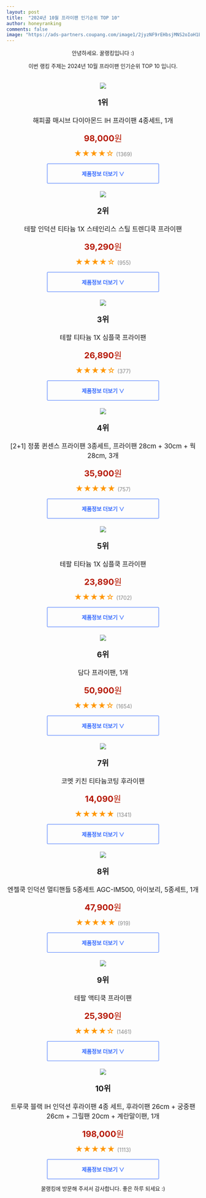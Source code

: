 ```yaml
---
layout: post
title:  "2024년 10월 프라이팬 인기순위 TOP 10"
author: honeyranking
comments: false
image: "https://ads-partners.coupang.com/image1/2jyzNF9rEHbsjMNS2oIoH1EjHUJhKYws4GJOeqFryAHxqv00rQsbo35j2awHa8gK0ao9Oqm1qEjpHq9nMwjZPufSda02oaqMYR4A6X97lYu24Dta88Vbxl9zpHNod1AwyuWYmHeYPzQrG6-25McMDrTrgkSTQCErUZDMjZKIBnYLq1F3hoy-PhMFiBrH7FxXVF2FkYQ4CawJc7IZU6ZmorNrDrtXv-MYv-iOcLDAqI0e-P2yjic7Z6_XkD7qA4PHWjelavbW7s80WC9xeFnBXBaJHdEWliSz5NtqzAR3bUJSXovUzL5nNsowgwd2OQ=="
---
```

<p style="text-align: center;">안녕하세요. 꿀랭킹입니다 :)</p>
<p style="text-align: center;">이번 랭킹 주제는 2024년 10월 프라이팬 인기순위 TOP 10 입니다.</p><center><img src="https://ads-partners.coupang.com/image1/2jyzNF9rEHbsjMNS2oIoH1EjHUJhKYws4GJOeqFryAHxqv00rQsbo35j2awHa8gK0ao9Oqm1qEjpHq9nMwjZPufSda02oaqMYR4A6X97lYu24Dta88Vbxl9zpHNod1AwyuWYmHeYPzQrG6-25McMDrTrgkSTQCErUZDMjZKIBnYLq1F3hoy-PhMFiBrH7FxXVF2FkYQ4CawJc7IZU6ZmorNrDrtXv-MYv-iOcLDAqI0e-P2yjic7Z6_XkD7qA4PHWjelavbW7s80WC9xeFnBXBaJHdEWliSz5NtqzAR3bUJSXovUzL5nNsowgwd2OQ==" style="margin-top:20px" /></center><p style="text-align: center; font-size: 20px"><b>1위</b></p><p style="text-align: center; font-size: 17px">해피콜 매시브 다이아몬드 IH 프라이팬 4종세트, 1개</p><p style="text-align: center;"><span style="color: #b61800; font-size: 22px;"><b>98,000</b>원</span></p><p style="text-align: center;"><span style="color: #ff9600; font-size: 20px;">★★★★☆ </span><span style="color: #878787;">(1369)</span></p><center><a href="https://link.coupang.com/re/AFFSDP?lptag=AF3899140&subid=honeyrank&pageKey=6593633116&itemId=14888405921&vendorItemId=82127245153&traceid=V0-153-7a1623c68e7d60ba&clickBeacon=cf381120-8c5d-11ef-81a9-60b73fc461d0%7E3&requestid=20241017170000784067878713&token=31850C%7CMIXED"><div style="font-size: 14px; display: inline-block; padding: 15px 90px; color: #346aff; border-radius: 2px; border: 1px solid #346aff; cursor: pointer;"><b>제품정보 더보기 &or;</b></div></a></center><center><img src="https://ads-partners.coupang.com/image1/qwkdFMW3sGY_kxpOq8YzjakUx4owZONlwJJU4r7UM2HWqu2aWjSLfdtTrLSS4QbAd3U4Aa7-fxRR5x7tt-PvI9Ndr9jySFF3xzfmJrDm_hH0MHGd-eSj8rTH8LiuwRxqoO0_qqH7lVUc9nDCk6DoSxx7E-gW0xsv3iUlFMZDSCrrXKsWjYdlbVtEXImKj4E4V5AcFEGsCAdX_JBNLSpVmInwa6zcqN3hIBKgzTaQWngP8kZSk_0yAYU3TmhLuBJ1cFeYWmMVZasNAbv9n_jcvK_qxN_en7UVXmTEzw==" style="margin-top:20px" /></center><p style="text-align: center; font-size: 20px"><b>2위</b></p><p style="text-align: center; font-size: 17px">테팔 인덕션 티타늄 1X 스테인리스 스틸 트렌디쿡 프라이팬</p><p style="text-align: center;"><span style="color: #b61800; font-size: 22px;"><b>39,290</b>원</span></p><p style="text-align: center;"><span style="color: #ff9600; font-size: 20px;">★★★★☆ </span><span style="color: #878787;">(955)</span></p><center><a href="https://link.coupang.com/re/AFFSDP?lptag=AF3899140&subid=honeyrank&pageKey=6441709774&itemId=13943618577&vendorItemId=81192884825&traceid=V0-153-312c7f0e347ec430&requestid=20241017170000784067878713&token=31850C%7CMIXED"><div style="font-size: 14px; display: inline-block; padding: 15px 90px; color: #346aff; border-radius: 2px; border: 1px solid #346aff; cursor: pointer;"><b>제품정보 더보기 &or;</b></div></a></center><center><img src="https://ads-partners.coupang.com/image1/bGPLYbK7lhujNm0tbHhgDAWmsS8xuE8XSFJhLfCiA_O0cpYSVBsT0xsHkTlr0kWy_lHSJ0PZEdHCWcz_pdn3sUGf-ZBXp7re96f_d3oOisD6ej4FV1chM1fzMP1rNE_tgXbMjNCtYNf0LobLtv1m8O5uaFhR-Q7jjz7KEwGpRvqnHYO22k8NE_GeRKuZf8Wil-jw-BcmF7_9AxthwekOXdMnbbHLvv5rYd8mvzBgeEesWQIXr6nos6Yil9DlBbsRa9Nm9GlQeYfDkx3u8sG6QVS5g6ErodpT0Gw=" style="margin-top:20px" /></center><p style="text-align: center; font-size: 20px"><b>3위</b></p><p style="text-align: center; font-size: 17px">테팔 티타늄 1X 심플쿡 프라이팬</p><p style="text-align: center;"><span style="color: #b61800; font-size: 22px;"><b>26,890</b>원</span></p><p style="text-align: center;"><span style="color: #ff9600; font-size: 20px;">★★★★☆ </span><span style="color: #878787;">(377)</span></p><center><a href="https://link.coupang.com/re/AFFSDP?lptag=AF3899140&subid=honeyrank&pageKey=7694553980&itemId=20450691986&vendorItemId=87511124443&traceid=V0-153-2190ffd7abc02d48&requestid=20241017170000784067878713&token=31850C%7CMIXED"><div style="font-size: 14px; display: inline-block; padding: 15px 90px; color: #346aff; border-radius: 2px; border: 1px solid #346aff; cursor: pointer;"><b>제품정보 더보기 &or;</b></div></a></center><center><img src="https://ads-partners.coupang.com/image1/2hJ5ES4i7NeAtq5D2oqWAREm4qrR0MmulKqNvHMdZasxzLwteVja2eiWhfU3G6pAJsdu3VUiqSnBWNTfboY6_-Y45Pp_8_ah_BFBQdw7BfmylE_IukF9k11hfvamdRjvznPnGFiLmKjvzOsw1zt5JmVvwwYKfGG_DvFwjlucjdHoxHsk_P6b4NP1WzBCoDmYMiEcPScFIXG-bQmGdhjydTixasllXwY78sFJg43cXrwUbM_3ckVs2P-XeMXCqldjHnEjmCIfKDhSRinrvGIFcWUI2BHbXcLkR4-Mr53v55DuKhfqV9JR-jZl-YVMFIpb" style="margin-top:20px" /></center><p style="text-align: center; font-size: 20px"><b>4위</b></p><p style="text-align: center; font-size: 17px">[2+1] 정품 퀸센스 프라이팬 3종세트, 프라이팬 28cm + 30cm + 웍28cm, 3개</p><p style="text-align: center;"><span style="color: #b61800; font-size: 22px;"><b>35,900</b>원</span></p><p style="text-align: center;"><span style="color: #ff9600; font-size: 20px;">★★★★★ </span><span style="color: #878787;">(757)</span></p><center><a href="https://link.coupang.com/re/AFFSDP?lptag=AF3899140&subid=honeyrank&pageKey=7991979295&itemId=22216141370&vendorItemId=89262123339&traceid=V0-153-6a16559cddf119e1&clickBeacon=cf383830-8c5d-11ef-9fd5-b1410af46fe3%7E3&requestid=20241017170000784067878713&token=31850C%7CMIXED"><div style="font-size: 14px; display: inline-block; padding: 15px 90px; color: #346aff; border-radius: 2px; border: 1px solid #346aff; cursor: pointer;"><b>제품정보 더보기 &or;</b></div></a></center><center><img src="https://ads-partners.coupang.com/image1/F5S2KQ5PURhFkHz2Fx0gTy1UBIlQPLZOPIWnzVYMEX48l56XFItrC0jn8-GN_qIL715yK-Sta46OlCznd_JXkUEpJwZJYzEWGDnR68aC7xTKzZk9vAb15_ehmDnlxjjsi95qp88CSEDYM_HN6tl05u3yqn3S1_cCjOIjwWHnkmo2zuSNGd8F9hXm-zgZoBao39QBZENDxAzfuYICrPI1XFMhAT6CwwJPQPiioBlE117G0RbqHWwB9ZuHuslqyNH-h4mdZUYh_kgQ2wqXYY_9UPtUV8ttI4fBMsc=" style="margin-top:20px" /></center><p style="text-align: center; font-size: 20px"><b>5위</b></p><p style="text-align: center; font-size: 17px">테팔 티타늄 1X 심플쿡 프라이팬</p><p style="text-align: center;"><span style="color: #b61800; font-size: 22px;"><b>23,890</b>원</span></p><p style="text-align: center;"><span style="color: #ff9600; font-size: 20px;">★★★★☆ </span><span style="color: #878787;">(1702)</span></p><center><a href="https://link.coupang.com/re/AFFSDP?lptag=AF3899140&subid=honeyrank&pageKey=7694553980&itemId=20584836473&vendorItemId=87574534378&traceid=V0-153-2190ffd7abc02d48&requestid=20241017170000784067878713&token=31850C%7CMIXED"><div style="font-size: 14px; display: inline-block; padding: 15px 90px; color: #346aff; border-radius: 2px; border: 1px solid #346aff; cursor: pointer;"><b>제품정보 더보기 &or;</b></div></a></center><center><img src="https://ads-partners.coupang.com/image1/cjhgq0X1vrpsfIypclEWjXikTTqYX2LIGy8bgnYpIfh-fr5eJYjpzbrtrlg86tV2IZrB2Rcdwdd9UsAcnBeO-r_8l1D_Cr4fBTexnlk61wpsEPheWS74oA4Yai-03WOPjMlhwWsub_ikw2UtA0_HdES0fum77hM9zUvqptZbVr1pxuZACM6cTXcReXQEeb5bRWdiOePhECoGRefNgz4_2VQu2434veq-vf3GqeNMA2Bs_BV86BWBs6hI49EAWqsg1FvOio9ai81lvaqYZXXlehxmhw_58j6vKWfCjbbTcXDre0xVSHUC6hdpHZvCX-8Z" style="margin-top:20px" /></center><p style="text-align: center; font-size: 20px"><b>6위</b></p><p style="text-align: center; font-size: 17px">담다 프라이팬, 1개</p><p style="text-align: center;"><span style="color: #b61800; font-size: 22px;"><b>50,900</b>원</span></p><p style="text-align: center;"><span style="color: #ff9600; font-size: 20px;">★★★★☆ </span><span style="color: #878787;">(1654)</span></p><center><a href="https://link.coupang.com/re/AFFSDP?lptag=AF3899140&subid=honeyrank&pageKey=7921238642&itemId=21762116428&vendorItemId=88811069447&traceid=V0-153-8bad70f7f7eee9ed&clickBeacon=cf383830-8c5d-11ef-8552-6305abadd854%7E3&requestid=20241017170000784067878713&token=31850C%7CMIXED"><div style="font-size: 14px; display: inline-block; padding: 15px 90px; color: #346aff; border-radius: 2px; border: 1px solid #346aff; cursor: pointer;"><b>제품정보 더보기 &or;</b></div></a></center><center><img src="https://ads-partners.coupang.com/image1/pPx613-s8JhpqFHPpDtMct2C-ERTxUof1ihT9gPqXQZyg_5ZKoXXsKxXoexo1-RknEM2BYI9iqJQPdV8FcBIWdi_1NLrFrauXsaqRomKkoY-r7XES4nIcN5a5Xz0kbj4F1XyPkGFnq0ZAsCVSPLv3EhrGZb-SM-BxVblvJZ3HqUcetxpND_HOdRhxQe0-4DjQ1FXbPWdvrxfwAs5h_XS_ZvHlU3Semv3-vHZixZcpboTt4fckogasiKDQOLExGdCsDD0MSKItBFfGWCSE3JazAwwb8m3gmMbHTjj" style="margin-top:20px" /></center><p style="text-align: center; font-size: 20px"><b>7위</b></p><p style="text-align: center; font-size: 17px">코멧 키친 티타늄코팅 후라이팬</p><p style="text-align: center;"><span style="color: #b61800; font-size: 22px;"><b>14,090</b>원</span></p><p style="text-align: center;"><span style="color: #ff9600; font-size: 20px;">★★★★★ </span><span style="color: #878787;">(1341)</span></p><center><a href="https://link.coupang.com/re/AFFSDP?lptag=AF3899140&subid=honeyrank&pageKey=1419414761&itemId=2457160694&vendorItemId=70450694245&traceid=V0-153-33eefae1d04913ef&requestid=20241017170000784067878713&token=31850C%7CMIXED"><div style="font-size: 14px; display: inline-block; padding: 15px 90px; color: #346aff; border-radius: 2px; border: 1px solid #346aff; cursor: pointer;"><b>제품정보 더보기 &or;</b></div></a></center><center><img src="https://ads-partners.coupang.com/image1/U5rbmIRwcDXBb0b3U2UJALz0jPtaL_VbuGao2hUXFVwAy0b3Ar_nLWDODEZdBSZgS3V2yw3bx3tys4Uzxm6woXKdcrBtn8xbeREmn1dpPnTjAD2AN0oMw6oYqC1e3SZxzBNCUmTR5OvyNUnVzgQ6J3fAfwl95fbxjvbblgYfAt2WjH6EElsSd9OpxyYuHDmgcGG_fQOT5q4pziR-gbYFWlpUuW7ENhMYrazpEGxTQ9xI_rNBc6udW7_zL-U3v3RhCxxz4B9BG5hgMYlj6Xg_Dgj0cEnKEF3z7evbDUaPgEMEed3ewCdNoosLQHQbxA==" style="margin-top:20px" /></center><p style="text-align: center; font-size: 20px"><b>8위</b></p><p style="text-align: center; font-size: 17px">엔젤쿡 인덕션 멀티핸들 5종세트 AGC-IM500, 아이보리, 5종세트, 1개</p><p style="text-align: center;"><span style="color: #b61800; font-size: 22px;"><b>47,900</b>원</span></p><p style="text-align: center;"><span style="color: #ff9600; font-size: 20px;">★★★★★ </span><span style="color: #878787;">(919)</span></p><center><a href="https://link.coupang.com/re/AFFSDP?lptag=AF3899140&subid=honeyrank&pageKey=8096861411&itemId=22892913013&vendorItemId=84632466376&traceid=V0-153-83a0aaa054329863&clickBeacon=cf383830-8c5d-11ef-9132-1e5ce0c6a10a%7E3&requestid=20241017170000784067878713&token=31850C%7CMIXED"><div style="font-size: 14px; display: inline-block; padding: 15px 90px; color: #346aff; border-radius: 2px; border: 1px solid #346aff; cursor: pointer;"><b>제품정보 더보기 &or;</b></div></a></center><center><img src="https://ads-partners.coupang.com/image1/WVLVSjcc35fIvGi0Wcg_XzRRoqo8-9aZJ952sE_KXDbinS9XTL-lC6s7a_3zUrJpkAU_GodcYUBquWBiYYQNsjjkg6GzYKMbtjyGVbMzN1CPEy-ap78il6TPlxAWkhb_C1HKdyeLzi3hbM1ymm1XYcH78vaQjuSUBFBcpZmNLLq3XW4BUxNLHNI98BsQIlYVDj4i3masudfO8yDwUVdzwz5ePT5xWzVd_m5bbFk3hvCAUp26RbBk0xQlfueSR2xjK_HYnUJuPmQRG-8v6woC-dNI0QXBXhJgEw==" style="margin-top:20px" /></center><p style="text-align: center; font-size: 20px"><b>9위</b></p><p style="text-align: center; font-size: 17px">테팔 액티쿡 프라이팬</p><p style="text-align: center;"><span style="color: #b61800; font-size: 22px;"><b>25,390</b>원</span></p><p style="text-align: center;"><span style="color: #ff9600; font-size: 20px;">★★★★☆ </span><span style="color: #878787;">(1461)</span></p><center><a href="https://link.coupang.com/re/AFFSDP?lptag=AF3899140&subid=honeyrank&pageKey=6976505075&itemId=17029162999&vendorItemId=84204472485&traceid=V0-153-a311826c0ad9d5ab&requestid=20241017170000784067878713&token=31850C%7CMIXED"><div style="font-size: 14px; display: inline-block; padding: 15px 90px; color: #346aff; border-radius: 2px; border: 1px solid #346aff; cursor: pointer;"><b>제품정보 더보기 &or;</b></div></a></center><center><img src="https://ads-partners.coupang.com/image1/OqD5DrIiEQxZ84M-OhShnny0OPC0k5fmZ3vfpawzSymeKqZkDR88qdtXO8LNlzfTv7t0krVy9mcTJq7ZVh30mRSMpDSMlVP2hdYt7dmn7ypiT5ZS6e7GKCPr4_BNwgZabV9EHqUjWWw2g9xd7jD6ibg56HbicaDcKHm4iCchVdS4IgP4mtKuu148I56FwjwQ5hC7TYOAHTSuPbU50QdTLH4AUfbRyIK1nRtCzMsrC3G9BgNjpmcJQyehAB7NyfaIHIqO9B6EK8FPjCHbqa864y_6Z3v9Vw6mfEp71qD5-h9ox0-HBsACpcFHeugtwbwl" style="margin-top:20px" /></center><p style="text-align: center; font-size: 20px"><b>10위</b></p><p style="text-align: center; font-size: 17px">트루쿡 블랙 IH 인덕션 후라이팬 4종 세트, 후라이팬 26cm + 궁중팬 26cm + 그릴팬 20cm + 계란말이팬, 1개</p><p style="text-align: center;"><span style="color: #b61800; font-size: 22px;"><b>198,000</b>원</span></p><p style="text-align: center;"><span style="color: #ff9600; font-size: 20px;">★★★★★ </span><span style="color: #878787;">(1113)</span></p><center><a href="https://link.coupang.com/re/AFFSDP?lptag=AF3899140&subid=honeyrank&pageKey=7674914456&itemId=20484054703&vendorItemId=87464597096&traceid=V0-153-efa0f0ad78910824&clickBeacon=cf383830-8c5d-11ef-ab42-654c7e5f3f6e%7E3&requestid=20241017170000784067878713&token=31850C%7CMIXED"><div style="font-size: 14px; display: inline-block; padding: 15px 90px; color: #346aff; border-radius: 2px; border: 1px solid #346aff; cursor: pointer;"><b>제품정보 더보기 &or;</b></div></a></center><p style="text-align: center;">꿀랭킹에 방문해 주셔서 감사합니다. 좋은 하루 되세요 :)</p>